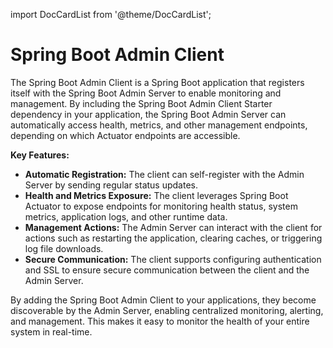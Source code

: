 import DocCardList from '@theme/DocCardList';

# Spring Boot Admin Client

The Spring Boot Admin Client is a Spring Boot application that registers itself with the Spring Boot Admin Server to
enable monitoring and management. By including the Spring Boot Admin Client Starter dependency in your application, the
Spring Boot Admin Server can automatically access health, metrics, and other management endpoints, depending on which
Actuator endpoints are accessible.

**Key Features:**

* **Automatic Registration:** The client can self-register with the Admin Server by sending regular status updates.
* **Health and Metrics Exposure:** The client leverages Spring Boot Actuator to expose endpoints for monitoring health
  status, system metrics, application logs, and other runtime data.
* **Management Actions:** The Admin Server can interact with the client for actions such as restarting the application,
  clearing caches, or triggering log file downloads.
* **Secure Communication:** The client supports configuring authentication and SSL to ensure secure communication
  between the client and the Admin Server.

By adding the Spring Boot Admin Client to your applications, they become discoverable by the Admin Server, enabling
centralized monitoring, alerting, and management. This makes it easy to monitor the health of your entire system in
real-time.

 <DocCardList />
